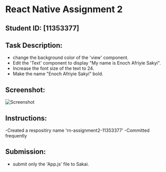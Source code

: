 # React Native Assignment 2


## Student ID: [11353377]


## Task Description:
- change the background color of the 'view' component.
- Edit the 'Text' component to display "My name is Enoch Afriyie Sakyi".
- Increase the font size of the text to 24.
- Make the name "Enoch Afriyie Sakyi" bold.


## Screenshot:
 ![Screenshot](screenshot.png)


 ## Instructions:
 -Created a respositiry name 'rn-assignment2-11353377'
 -Committed frequently


 ## Submission:
 - submit only the 'App.js' file to Sakai.